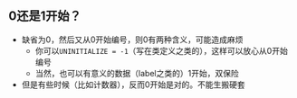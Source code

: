 ## 0还是1开始？
- 缺省为0，然后又从0开始编号，则0有两种含义，可能造成麻烦
    - 你可以`UNINITIALIZE = -1`（写在类定义之类的），这样可以放心从0开始编号
    - 当然，也可以有意义的数据（label之类的）1开始，双保险
- 但是有些时候（比如计数器），反而0开始是对的。不能生搬硬套